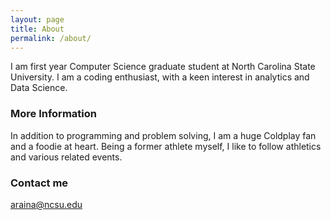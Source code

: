 ```yaml
---
layout: page
title: About
permalink: /about/
---
```


I am first year Computer Science graduate student at North Carolina State University. I am a coding enthusiast, with a keen interest in
analytics and Data Science.

### More Information

In addition to programming and problem solving, I am a huge Coldplay fan and a foodie at heart. Being a former athlete myself, I like to follow athletics and various related events.

### Contact me

[araina@ncsu.edu](araina@ncsu.edu)